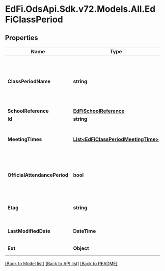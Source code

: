 # EdFi.OdsApi.Sdk.v72.Models.All.EdFiClassPeriod

## Properties

Name | Type | Description | Notes
------------ | ------------- | ------------- | -------------
**ClassPeriodName** | **string** | An indication of the portion of a typical daily session in which students receive instruction in a specified subject (e.g., morning, sixth period, block period, or AB schedules). | 
**SchoolReference** | [**EdFiSchoolReference**](EdFiSchoolReference.md) |  | 
**Id** | **string** |  | [optional] 
**MeetingTimes** | [**List&lt;EdFiClassPeriodMeetingTime&gt;**](EdFiClassPeriodMeetingTime.md) | An unordered collection of classPeriodMeetingTimes. The meeting time(s) for a class period. | [optional] 
**OfficialAttendancePeriod** | **bool** | Indicator of whether this class period is used for official daily attendance. Alternatively, official daily attendance may be tied to a section. | [optional] 
**Etag** | **string** | A unique system-generated value that identifies the version of the resource. | [optional] 
**LastModifiedDate** | **DateTime** | The date and time the resource was last modified. | [optional] 
**Ext** | **Object** | Extensions to the ClassPeriod entity. | [optional] 

[[Back to Model list]](../../README.md#documentation-for-models) [[Back to API list]](../../README.md#documentation-for-api-endpoints) [[Back to README]](../../README.md)


